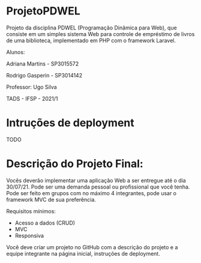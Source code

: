 # ProjetoPDWEL
Projeto da disciplina PDWEL (Programação Dinâmica para Web), que consiste em um simples sistema Web para controle de empréstimo de livros de uma biblioteca, implementado em PHP com o framework Laravel.

Alunos:

Adriana Martins - SP3015572

Rodrigo Gasperin - SP3014142


Professor: Ugo Silva

TADS - IFSP - 2021/1

# Intruções de deployment
TODO

# Descrição do Projeto Final:

Vocês deverão implementar uma aplicação Web a ser entregue até o dia 30/07/21.
Pode ser uma demanda pessoal ou profissional que você tenha.
Pode ser feito em grupos com no máximo 4 integrantes, pode usar o framework MVC de sua preferência.

Requisitos mínimos:

 - Acesso a dados (CRUD)
 - MVC
 - Responsiva

Você deve criar um projeto no GitHub com a descrição do projeto e a equipe integrante na página inicial, instruções de deployment.

